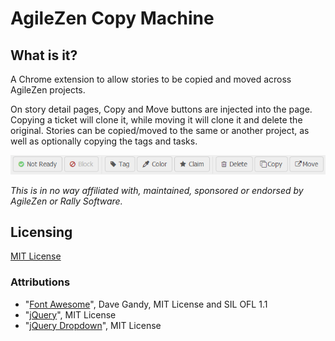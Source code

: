# AgileZen Copy Machine

## What is it? 

A Chrome extension to allow stories to be copied and moved across AgileZen projects.

On story detail pages, Copy and Move buttons are injected into the page. Copying a ticket will clone it, while moving it will clone it and delete the original. Stories can be copied/moved to the same or another project, as well as optionally copying the tags and tasks. 

![Toolbar screenshot](docs/images/screen_toolbar.png)

*This is in no way affiliated with, maintained, sponsored or endorsed by AgileZen or Rally Software.*

## Licensing

[MIT License](LICENSE.md?raw=true)

### Attributions

* "[Font Awesome](http://fontawesome.io)", Dave Gandy, MIT License and SIL OFL 1.1
* "[jQuery](https://jquery.org/)", MIT License
* "[jQuery Dropdown](http://labs.abeautifulsite.net/jquery-dropdown/)", MIT License